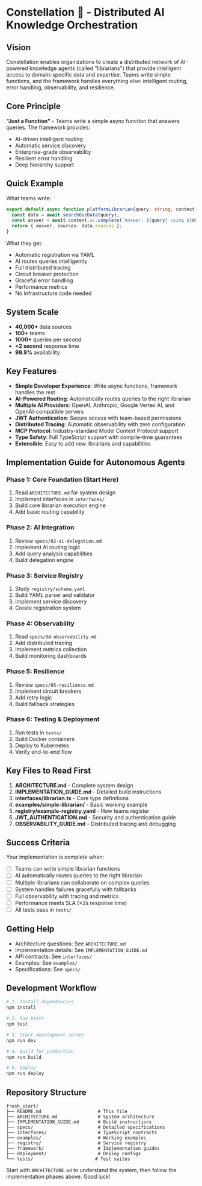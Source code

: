 # Constellation 🌟 - Distributed AI Knowledge Orchestration

## Vision

Constellation enables organizations to create a distributed network of AI-powered knowledge agents (called "librarians") that provide intelligent access to domain-specific data and expertise. Teams write simple functions, and the framework handles everything else: intelligent routing, error handling, observability, and resilience.

## Core Principle

**"Just a Function"** - Teams write a simple async function that answers queries. The framework provides:
- AI-driven intelligent routing
- Automatic service discovery
- Enterprise-grade observability
- Resilient error handling
- Deep hierarchy support

## Quick Example

What teams write:
```typescript
export default async function platformLibrarian(query: string, context: Context) {
  const data = await searchOurData(query);
  const answer = await context.ai.complete(`Answer: ${query} using ${data}`);
  return { answer, sources: data.sources };
}
```

What they get:
- Automatic registration via YAML
- AI routes queries intelligently
- Full distributed tracing
- Circuit breaker protection
- Graceful error handling
- Performance metrics
- No infrastructure code needed

## System Scale

- **40,000+** data sources
- **100+** teams
- **1000+** queries per second
- **<2 second** response time
- **99.9%** availability

## Key Features

- **Simple Developer Experience**: Write async functions, framework handles the rest
- **AI-Powered Routing**: Automatically routes queries to the right librarian
- **Multiple AI Providers**: OpenAI, Anthropic, Google Vertex AI, and OpenAI-compatible servers
- **JWT Authentication**: Secure access with team-based permissions
- **Distributed Tracing**: Automatic observability with zero configuration
- **MCP Protocol**: Industry-standard Model Context Protocol support
- **Type Safety**: Full TypeScript support with compile-time guarantees
- **Extensible**: Easy to add new librarians and capabilities

## Implementation Guide for Autonomous Agents

### Phase 1: Core Foundation (Start Here)
1. Read `ARCHITECTURE.md` for system design
2. Implement interfaces in `interfaces/`
3. Build core librarian execution engine
4. Add basic routing capability

### Phase 2: AI Integration
1. Review `specs/02-ai-delegation.md`
2. Implement AI routing logic
3. Add query analysis capabilities
4. Build delegation engine

### Phase 3: Service Registry
1. Study `registry/schema.yaml`
2. Build YAML parser and validator
3. Implement service discovery
4. Create registration system

### Phase 4: Observability
1. Read `specs/04-observability.md`
2. Add distributed tracing
3. Implement metrics collection
4. Build monitoring dashboards

### Phase 5: Resilience
1. Review `specs/05-resilience.md`
2. Implement circuit breakers
3. Add retry logic
4. Build fallback strategies

### Phase 6: Testing & Deployment
1. Run tests in `tests/`
2. Build Docker containers
3. Deploy to Kubernetes
4. Verify end-to-end flow

## Key Files to Read First

1. **ARCHITECTURE.md** - Complete system design
2. **IMPLEMENTATION_GUIDE.md** - Detailed build instructions
3. **interfaces/librarian.ts** - Core type definitions
4. **examples/simple-librarian/** - Basic working example
5. **registry/example-registry.yaml** - How teams register
6. **JWT_AUTHENTICATION.md** - Security and authentication guide
7. **OBSERVABILITY_GUIDE.md** - Distributed tracing and debugging

## Success Criteria

Your implementation is complete when:
- [ ] Teams can write simple librarian functions
- [ ] AI automatically routes queries to the right librarian
- [ ] Multiple librarians can collaborate on complex queries
- [ ] System handles failures gracefully with fallbacks
- [ ] Full observability with tracing and metrics
- [ ] Performance meets SLA (<2s response time)
- [ ] All tests pass in `tests/`

## Getting Help

- Architecture questions: See `ARCHITECTURE.md`
- Implementation details: See `IMPLEMENTATION_GUIDE.md`
- API contracts: See `interfaces/`
- Examples: See `examples/`
- Specifications: See `specs/`

## Development Workflow

```bash
# 1. Install dependencies
npm install

# 2. Run tests
npm test

# 3. Start development server
npm run dev

# 4. Build for production
npm run build

# 5. Deploy
npm run deploy
```

## Repository Structure

```
fresh_start/
├── README.md                     # This file
├── ARCHITECTURE.md               # System architecture
├── IMPLEMENTATION_GUIDE.md       # Build instructions
├── specs/                        # Detailed specifications
├── interfaces/                   # TypeScript contracts
├── examples/                     # Working examples
├── registry/                     # Service registry
├── framework/                    # Implementation guides
├── deployment/                   # Deploy configs
└── tests/                       # Test suites
```

Start with `ARCHITECTURE.md` to understand the system, then follow the implementation phases above. Good luck!